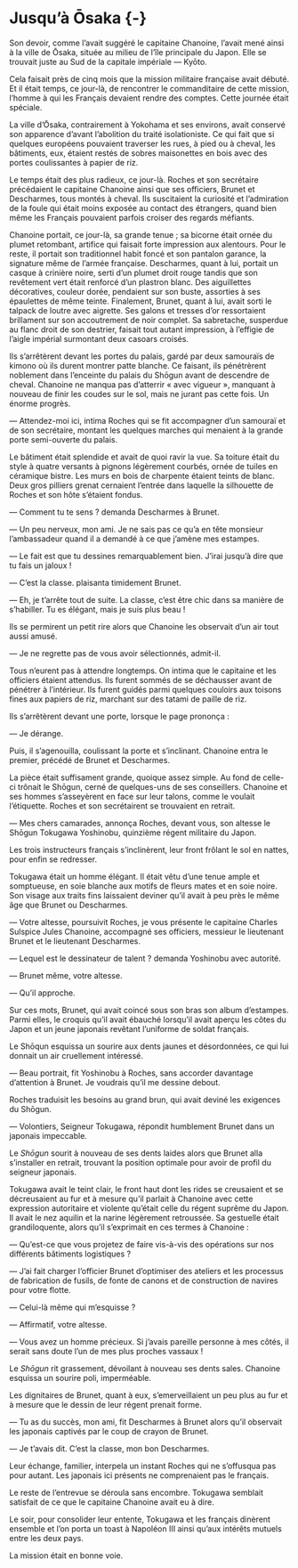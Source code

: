 # Jusqu’à Ōsaka {-}

Son devoir, comme l’avait suggéré le capitaine Chanoine, l’avait mené ainsi
à la ville de Ōsaka, située au milieu de l’île principale du Japon. Elle se
trouvait juste au Sud de la capitale impériale — Kyōto.

Cela faisait près de cinq mois que la mission militaire française avait débuté.
Et il était temps, ce jour-là, de rencontrer le commanditaire de cette mission,
l’homme à qui les Français devaient rendre des comptes. Cette journée était
spéciale.

La ville d’Ōsaka, contrairement à Yokohama et ses environs, avait conservé son
apparence d’avant l’abolition du traité isolationiste. Ce qui fait que si
quelques européens pouvaient traverser les rues, à pied ou à cheval, les
bâtiments, eux, étaient restés de sobres maisonettes en bois avec des portes
coulissantes à papier de riz.

Le temps était des plus radieux, ce jour-là. Roches et son secrétaire
précédaient le capitaine Chanoine ainsi que ses officiers, Brunet et
Descharmes, tous montés à cheval. Ils suscitaient la curiosité et l’admiration
de la foule qui était moins exposée au contact des étrangers, quand bien même
les Français pouvaient parfois croiser des regards méfiants.

Chanoine portait, ce jour-là, sa grande tenue ; sa bicorne était ornée du
plumet retombant, artifice qui faisait forte impression aux alentours. Pour le
reste, il portait son traditionnel habit foncé et son pantalon garance, la
signature même de l’armée française. Descharmes, quant à lui, portait un casque
à crinière noire, serti d’un plumet droit rouge tandis que son revêtement vert
était renforcé d’un plastron blanc. Des aiguillettes décoratives, couleur
dorée, pendaient sur son buste, assorties à ses épaulettes de même teinte.
Finalement, Brunet, quant à lui, avait sorti le talpack de loutre avec
aigrette. Ses galons et tresses d’or ressortaient brillament sur son
accoutrement de noir complet. Sa sabretache, susperdue au flanc droit de son
destrier, faisait tout autant impression, à l’effigie de l’aigle impérial
surmontant deux casoars croisés.

Ils s’arrêtèrent devant les portes du palais, gardé par deux samouraïs de
kimono où ils durent montrer patte blanche. Ce faisant, ils pénétrèrent
noblement dans l’enceinte du palais du Shōgun avant de descendre de cheval.
Chanoine ne manqua pas d’atterrir « avec vigueur », manquant à nouveau de finir
les coudes sur le sol, mais ne jurant pas cette fois. Un énorme progrès.

— Attendez-moi ici, intima Roches qui se fit accompagner d’un samouraï et de
son secrétaire, montant les quelques marches qui menaient à la grande porte
semi-ouverte du palais.

Le bâtiment était splendide et avait de quoi ravir la vue. Sa toiture était du
style à quatre versants à pignons légèrement courbés, ornée de tuiles en
céramique bistre. Les murs en bois de charpente étaient teints de blanc. Deux
gros pilliers grenat cernaient l’entrée dans laquelle la silhouette de Roches
et son hôte s’étaient fondus.

— Comment tu te sens ? demanda Descharmes à Brunet.

— Un peu nerveux, mon ami. Je ne sais pas ce qu’a en tête monsieur
l’ambassadeur quand il a demandé à ce que j’amène mes estampes.

— Le fait est que tu dessines remarquablement bien. J’irai jusqu’à dire que
tu fais un jaloux !

— C’est la classe. plaisanta timidement Brunet.

— Eh, je t’arrête tout de suite. La classe, c’est être chic dans sa manière
de s’habiller. Tu es élégant, mais je suis plus beau !

Ils se permirent un petit rire alors que Chanoine les observait d’un air tout
aussi amusé.

— Je ne regrette pas de vous avoir sélectionnés, admit-il.

Tous n’eurent pas à attendre longtemps. On intima que le capitaine et les
officiers étaient attendus. Ils furent sommés de se déchausser avant de
pénétrer à l’intérieur. Ils furent guidés parmi quelques couloirs aux toisons
fines aux papiers de riz, marchant sur des tatami de paille de riz.

Ils s’arrêtèrent devant une porte, lorsque le page prononça :

— Je dérange.

Puis, il s’agenouilla, coulissant la porte et s’inclinant. Chanoine entra le
premier, précédé de Brunet et Descharmes.

La pièce était suffisament grande, quoique assez simple. Au fond de celle-ci
trônait le Shōgun, cerné de quelques-uns de ses conseillers. Chanoine et ses
hommes s’asseyèrent en face sur leur talons, comme le voulait l’étiquette.
Roches et son secrétairent se trouvaient en retrait.

— Mes chers camarades, annonça Roches, devant vous, son altesse le Shōgun
Tokugawa Yoshinobu, quinzième régent militaire du Japon.

Les trois instructeurs français s’inclinèrent, leur front frôlant le sol en
nattes, pour enfin se redresser.

Tokugawa était un homme élégant. Il était vêtu d’une tenue ample et somptueuse,
en soie blanche aux motifs de fleurs mates et en soie noire. Son visage aux
traits fins laissaient deviner qu’il avait à peu près le même âge que Brunet
ou Descharmes.

— Votre altesse, poursuivit Roches, je vous présente le capitaine Charles
Sulspice Jules Chanoine, accompagné ses officiers, messieur le lieutenant
Brunet et le lieutenant Descharmes.

— Lequel est le dessinateur de talent ? demanda Yoshinobu avec autorité.

— Brunet même, votre altesse.

— Qu’il approche.

Sur ces mots, Brunet, qui avait coincé sous son bras son album d’estampes.
Parmi elles, le croquis qu’il avait ébauché lorsqu’il avait aperçu les côtes du
Japon et un jeune japonais revêtant l’uniforme de soldat français.

Le Shōqun esquissa un sourire aux dents jaunes et désordonnées, ce qui lui
donnait un air cruellement intéressé.

— Beau portrait, fit Yoshinobu à Roches, sans accorder davantage d’attention à
Brunet. Je voudrais qu’il me dessine debout.

Roches traduisit les besoins au grand brun, qui avait deviné les exigences du
Shōgun.

— Volontiers, Seigneur Tokugawa, répondit humblement Brunet dans un japonais
impeccable.

Le *Shōgun* sourit à nouveau de ses dents laides alors que Brunet alla
s’installer en retrait, trouvant la position optimale pour avoir de profil du
seigneur japonais.

Tokugawa avait le teint clair, le front haut dont les rides se creusaient et
se décreusaient au fur et à mesure qu’il parlait à Chanoine avec cette
expression autoritaire et violente qu’était celle du régent suprême du Japon.
Il avait le nez aquilin et la narine légèrement retroussée. Sa gestuelle était
grandiloquente, alors qu’il s’exprimait en ces termes à Chanoine :

— Qu’est-ce que vous projetez de faire vis-à-vis des opérations sur nos
différents bâtiments logistiques ?

— J’ai fait charger l’officier Brunet d’optimiser des ateliers et les processus
de fabrication de fusils, de fonte de canons et de construction de navires pour
votre flotte.

— Celui-là même qui m’esquisse ?

— Affirmatif, votre altesse.

— Vous avez un homme précieux. Si j’avais pareille personne à mes côtés, il
serait sans doute l’un de mes plus proches vassaux !

Le *Shōgun* rit grassement, dévoilant à nouveau ses dents sales. Chanoine
esquissa un sourire poli, imperméable.

Les dignitaires de Brunet, quant à eux, s’emerveillaient un peu plus au fur
et à mesure que le dessin de leur régent prenait forme.

— Tu as du succès, mon ami, fit Descharmes à Brunet alors qu’il observait les
japonais captivés par le coup de crayon de Brunet.

— Je t’avais dit. C’est la classe, mon bon Descharmes.

Leur échange, familier, interpela un instant Roches qui ne s’offusqua pas pour
autant. Les japonais ici présents ne comprenaient pas le français.

Le reste de l’entrevue se déroula sans encombre. Tokugawa semblait satisfait de
ce que le capitaine Chanoine avait eu à dire.

Le soir, pour consolider leur entente, Tokugawa et les français dinèrent
ensemble et l’on porta un toast à Napoléon III ainsi qu’aux intérêts mutuels
entre les deux pays.

La mission était en bonne voie.
